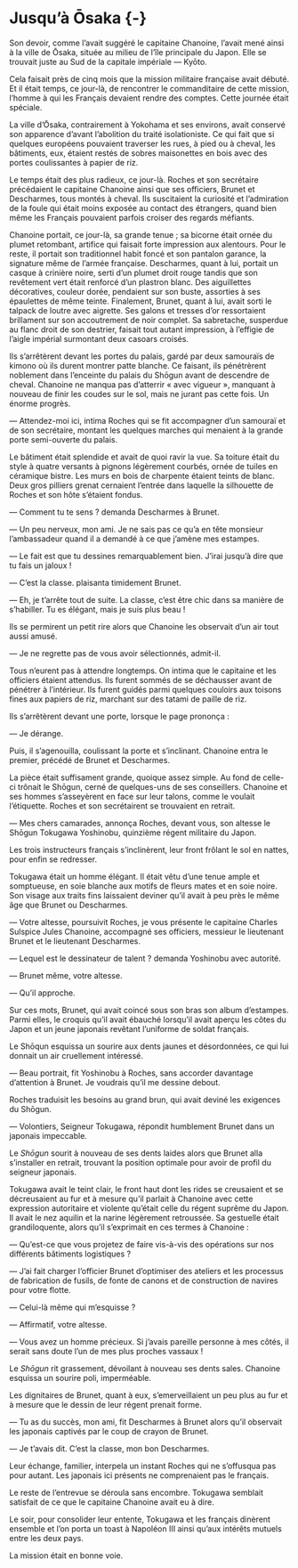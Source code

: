 # Jusqu’à Ōsaka {-}

Son devoir, comme l’avait suggéré le capitaine Chanoine, l’avait mené ainsi
à la ville de Ōsaka, située au milieu de l’île principale du Japon. Elle se
trouvait juste au Sud de la capitale impériale — Kyōto.

Cela faisait près de cinq mois que la mission militaire française avait débuté.
Et il était temps, ce jour-là, de rencontrer le commanditaire de cette mission,
l’homme à qui les Français devaient rendre des comptes. Cette journée était
spéciale.

La ville d’Ōsaka, contrairement à Yokohama et ses environs, avait conservé son
apparence d’avant l’abolition du traité isolationiste. Ce qui fait que si
quelques européens pouvaient traverser les rues, à pied ou à cheval, les
bâtiments, eux, étaient restés de sobres maisonettes en bois avec des portes
coulissantes à papier de riz.

Le temps était des plus radieux, ce jour-là. Roches et son secrétaire
précédaient le capitaine Chanoine ainsi que ses officiers, Brunet et
Descharmes, tous montés à cheval. Ils suscitaient la curiosité et l’admiration
de la foule qui était moins exposée au contact des étrangers, quand bien même
les Français pouvaient parfois croiser des regards méfiants.

Chanoine portait, ce jour-là, sa grande tenue ; sa bicorne était ornée du
plumet retombant, artifice qui faisait forte impression aux alentours. Pour le
reste, il portait son traditionnel habit foncé et son pantalon garance, la
signature même de l’armée française. Descharmes, quant à lui, portait un casque
à crinière noire, serti d’un plumet droit rouge tandis que son revêtement vert
était renforcé d’un plastron blanc. Des aiguillettes décoratives, couleur
dorée, pendaient sur son buste, assorties à ses épaulettes de même teinte.
Finalement, Brunet, quant à lui, avait sorti le talpack de loutre avec
aigrette. Ses galons et tresses d’or ressortaient brillament sur son
accoutrement de noir complet. Sa sabretache, susperdue au flanc droit de son
destrier, faisait tout autant impression, à l’effigie de l’aigle impérial
surmontant deux casoars croisés.

Ils s’arrêtèrent devant les portes du palais, gardé par deux samouraïs de
kimono où ils durent montrer patte blanche. Ce faisant, ils pénétrèrent
noblement dans l’enceinte du palais du Shōgun avant de descendre de cheval.
Chanoine ne manqua pas d’atterrir « avec vigueur », manquant à nouveau de finir
les coudes sur le sol, mais ne jurant pas cette fois. Un énorme progrès.

— Attendez-moi ici, intima Roches qui se fit accompagner d’un samouraï et de
son secrétaire, montant les quelques marches qui menaient à la grande porte
semi-ouverte du palais.

Le bâtiment était splendide et avait de quoi ravir la vue. Sa toiture était du
style à quatre versants à pignons légèrement courbés, ornée de tuiles en
céramique bistre. Les murs en bois de charpente étaient teints de blanc. Deux
gros pilliers grenat cernaient l’entrée dans laquelle la silhouette de Roches
et son hôte s’étaient fondus.

— Comment tu te sens ? demanda Descharmes à Brunet.

— Un peu nerveux, mon ami. Je ne sais pas ce qu’a en tête monsieur
l’ambassadeur quand il a demandé à ce que j’amène mes estampes.

— Le fait est que tu dessines remarquablement bien. J’irai jusqu’à dire que
tu fais un jaloux !

— C’est la classe. plaisanta timidement Brunet.

— Eh, je t’arrête tout de suite. La classe, c’est être chic dans sa manière
de s’habiller. Tu es élégant, mais je suis plus beau !

Ils se permirent un petit rire alors que Chanoine les observait d’un air tout
aussi amusé.

— Je ne regrette pas de vous avoir sélectionnés, admit-il.

Tous n’eurent pas à attendre longtemps. On intima que le capitaine et les
officiers étaient attendus. Ils furent sommés de se déchausser avant de
pénétrer à l’intérieur. Ils furent guidés parmi quelques couloirs aux toisons
fines aux papiers de riz, marchant sur des tatami de paille de riz.

Ils s’arrêtèrent devant une porte, lorsque le page prononça :

— Je dérange.

Puis, il s’agenouilla, coulissant la porte et s’inclinant. Chanoine entra le
premier, précédé de Brunet et Descharmes.

La pièce était suffisament grande, quoique assez simple. Au fond de celle-ci
trônait le Shōgun, cerné de quelques-uns de ses conseillers. Chanoine et ses
hommes s’asseyèrent en face sur leur talons, comme le voulait l’étiquette.
Roches et son secrétairent se trouvaient en retrait.

— Mes chers camarades, annonça Roches, devant vous, son altesse le Shōgun
Tokugawa Yoshinobu, quinzième régent militaire du Japon.

Les trois instructeurs français s’inclinèrent, leur front frôlant le sol en
nattes, pour enfin se redresser.

Tokugawa était un homme élégant. Il était vêtu d’une tenue ample et somptueuse,
en soie blanche aux motifs de fleurs mates et en soie noire. Son visage aux
traits fins laissaient deviner qu’il avait à peu près le même âge que Brunet
ou Descharmes.

— Votre altesse, poursuivit Roches, je vous présente le capitaine Charles
Sulspice Jules Chanoine, accompagné ses officiers, messieur le lieutenant
Brunet et le lieutenant Descharmes.

— Lequel est le dessinateur de talent ? demanda Yoshinobu avec autorité.

— Brunet même, votre altesse.

— Qu’il approche.

Sur ces mots, Brunet, qui avait coincé sous son bras son album d’estampes.
Parmi elles, le croquis qu’il avait ébauché lorsqu’il avait aperçu les côtes du
Japon et un jeune japonais revêtant l’uniforme de soldat français.

Le Shōqun esquissa un sourire aux dents jaunes et désordonnées, ce qui lui
donnait un air cruellement intéressé.

— Beau portrait, fit Yoshinobu à Roches, sans accorder davantage d’attention à
Brunet. Je voudrais qu’il me dessine debout.

Roches traduisit les besoins au grand brun, qui avait deviné les exigences du
Shōgun.

— Volontiers, Seigneur Tokugawa, répondit humblement Brunet dans un japonais
impeccable.

Le *Shōgun* sourit à nouveau de ses dents laides alors que Brunet alla
s’installer en retrait, trouvant la position optimale pour avoir de profil du
seigneur japonais.

Tokugawa avait le teint clair, le front haut dont les rides se creusaient et
se décreusaient au fur et à mesure qu’il parlait à Chanoine avec cette
expression autoritaire et violente qu’était celle du régent suprême du Japon.
Il avait le nez aquilin et la narine légèrement retroussée. Sa gestuelle était
grandiloquente, alors qu’il s’exprimait en ces termes à Chanoine :

— Qu’est-ce que vous projetez de faire vis-à-vis des opérations sur nos
différents bâtiments logistiques ?

— J’ai fait charger l’officier Brunet d’optimiser des ateliers et les processus
de fabrication de fusils, de fonte de canons et de construction de navires pour
votre flotte.

— Celui-là même qui m’esquisse ?

— Affirmatif, votre altesse.

— Vous avez un homme précieux. Si j’avais pareille personne à mes côtés, il
serait sans doute l’un de mes plus proches vassaux !

Le *Shōgun* rit grassement, dévoilant à nouveau ses dents sales. Chanoine
esquissa un sourire poli, imperméable.

Les dignitaires de Brunet, quant à eux, s’emerveillaient un peu plus au fur
et à mesure que le dessin de leur régent prenait forme.

— Tu as du succès, mon ami, fit Descharmes à Brunet alors qu’il observait les
japonais captivés par le coup de crayon de Brunet.

— Je t’avais dit. C’est la classe, mon bon Descharmes.

Leur échange, familier, interpela un instant Roches qui ne s’offusqua pas pour
autant. Les japonais ici présents ne comprenaient pas le français.

Le reste de l’entrevue se déroula sans encombre. Tokugawa semblait satisfait de
ce que le capitaine Chanoine avait eu à dire.

Le soir, pour consolider leur entente, Tokugawa et les français dinèrent
ensemble et l’on porta un toast à Napoléon III ainsi qu’aux intérêts mutuels
entre les deux pays.

La mission était en bonne voie.
